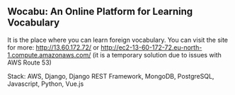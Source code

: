 ## Wocabu: An Online Platform for Learning Vocabulary
It is the place where you can learn foreign vocabulary. You can visit the site for more: http://13.60.172.72/ or http://ec2-13-60-172-72.eu-north-1.compute.amazonaws.com/
(it is a temporary solution due to issues with AWS Route 53)

Stack: AWS, Django, Django REST Framework, MongoDB, PostgreSQL, Javascript, Python, Vue.js